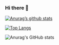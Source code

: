 ### Hi there 👋

[![Anurag’s github stats](https://github-readme-stats.vercel.app/api?username=GRSdzn)](https://github.com/GRSdzn)

[![Top Langs](https://github-readme-stats.vercel.app/api/top-langs/?username=GRSdzn&layout=compact)](https://github.com/GRSdzn)

![Anurag's GitHub stats](https://github-readme-stats.vercel.app/api?username=GRSdzn&show_icons=true&theme=radical)
